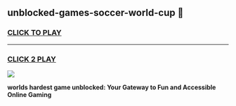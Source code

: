 
## unblocked-games-soccer-world-cup 👋
<h3>
<a href="https://premium.freeplayer.one?title=unblocked-games-soccer-world-cup&ref=14F">CLICK TO PLAY</a></h3>
<hr>

<h3>
<a href="https://premium.freeplayer.one?title=unblocked-games-soccer-world-cup&ref=14F">CLICK 2 PLAY</a>
  
</h3>

<a href="https://premium.freeplayer.one?title=unblocked-games-soccer-world-cup&ref=12F/"><img src="https://clearcache.store/games.png"></a>


**worlds hardest game unblocked: Your Gateway to Fun and Accessible Online Gaming**
